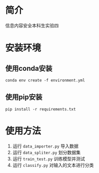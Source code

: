 # 简介
信息内容安全本科生实验四

# 安装环境

## 使用conda安装
```shell
conda env create -f environment.yml
```

## 使用pip安装
```shell
pip install -r requirements.txt
```

# 使用方法
1. 运行 `data_importer.py` 导入数据
2. 运行 `data_spliter.py` 划分数据集
3. 运行 `train_test.py` 训练模型并测试
4. 运行 `classify.py` 对输入的文本进行分类